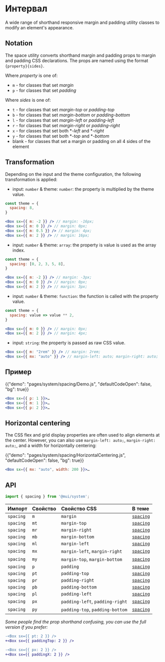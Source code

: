 # Интервал

<p class="description">A wide range of shorthand responsive margin and padding utility classes to modify an element's appearance.</p>

## Notation

The space utility converts shorthand margin and padding props to margin and padding CSS declarations. The props are named using the format `{property}{sides}`.

Where *property* is one of:

- `m` - for classes that set *margin*
- `p` - for classes that set *padding*

Where *sides* is one of:

- `t` - for classes that set *margin-top* or *padding-top*
- `b` - for classes that set *margin-bottom* or *padding-bottom*
- `l` - for classes that set *margin-left* or *padding-left*
- `r` - for classes that set *margin-right* or *padding-right*
- `x` - for classes that set both **-left* and **-right*
- `y` - for classes that set both **-top* and **-bottom*
- blank - for classes that set a margin or padding on all 4 sides of the element

## Transformation

Depending on the input and the theme configuration, the following transformation is applied:

- input: `number` & theme: `number`: the property is multiplied by the theme value.

```jsx
const theme = {
  spacing: 8,
}

<Box sx={{ m: -2 }} /> // margin: -16px;
<Box sx={{ m: 0 }} /> // margin: 0px;
<Box sx={{ m: 0.5 }} /> // margin: 4px;
<Box sx={{ m: 2 }} /> // margin: 16px;
```

- input: `number` & theme: `array`: the property is value is used as the array index.

```jsx
const theme = {
  spacing: [0, 2, 3, 5, 8],
}

<Box sx={{ m: -2 }} /> // margin: -3px;
<Box sx={{ m: 0 }} /> // margin: 0px;
<Box sx={{ m: 2 }} /> // margin: 3px;
```

- input: `number` & theme: `function`: the function is called with the property value.

```jsx
const theme = {
  spacing: value => value ** 2,
}

<Box sx={{ m: 0 }} /> // margin: 0px;
<Box sx={{ m: 2 }} /> // margin: 4px;
```

- input: `string`: the property is passed as raw CSS value.

```jsx
<Box sx={{ m: "2rem" }} /> // margin: 2rem;
<Box sx={{ mx: "auto" }} /> // margin-left: auto; margin-right: auto;
```

## Пример

{{"demo": "pages/system/spacing/Demo.js", "defaultCodeOpen": false, "bg": true}}

```jsx
<Box sx={{ p: 1 }}>…
<Box sx={{ m: 1 }}>…
<Box sx={{ p: 2 }}>…
```

## Horizontal centering

The CSS flex and grid display properties are often used to align elements at the center. However, you can also use `margin-left: auto;`, `margin-right: auto;`, and a width for horizontally centering:

{{"demo": "pages/system/spacing/HorizontalCentering.js", "defaultCodeOpen": false, "bg": true}}

```jsx
<Box sx={{ mx: "auto", width: 200 }}>…
```

## API

```js
import { spacing } from '@mui/system';
```

| Импорт    | Свойство | Свойство CSS                    | В теме                                                           |
|:--------- |:-------- |:------------------------------- |:---------------------------------------------------------------- |
| `spacing` | `m`      | `margin`                        | [`spacing`](/customization/default-theme/?expand-path=$.spacing) |
| `spacing` | `mt`     | `margin-top`                    | [`spacing`](/customization/default-theme/?expand-path=$.spacing) |
| `spacing` | `mr`     | `margin-right`                  | [`spacing`](/customization/default-theme/?expand-path=$.spacing) |
| `spacing` | `mb`     | `margin-bottom`                 | [`spacing`](/customization/default-theme/?expand-path=$.spacing) |
| `spacing` | `ml`     | `margin-left`                   | [`spacing`](/customization/default-theme/?expand-path=$.spacing) |
| `spacing` | `mx`     | `margin-left`, `margin-right`   | [`spacing`](/customization/default-theme/?expand-path=$.spacing) |
| `spacing` | `my`     | `margin-top`, `margin-bottom`   | [`spacing`](/customization/default-theme/?expand-path=$.spacing) |
| `spacing` | `p`      | `padding`                       | [`spacing`](/customization/default-theme/?expand-path=$.spacing) |
| `spacing` | `pt`     | `padding-top`                   | [`spacing`](/customization/default-theme/?expand-path=$.spacing) |
| `spacing` | `pr`     | `padding-right`                 | [`spacing`](/customization/default-theme/?expand-path=$.spacing) |
| `spacing` | `pb`     | `padding-bottom`                | [`spacing`](/customization/default-theme/?expand-path=$.spacing) |
| `spacing` | `pl`     | `padding-left`                  | [`spacing`](/customization/default-theme/?expand-path=$.spacing) |
| `spacing` | `px`     | `padding-left`, `padding-right` | [`spacing`](/customization/default-theme/?expand-path=$.spacing) |
| `spacing` | `py`     | `padding-top`, `padding-bottom` | [`spacing`](/customization/default-theme/?expand-path=$.spacing) |

_Some people find the prop shorthand confusing, you can use the full version if you prefer:_

```diff
-<Box sx={{ pt: 2 }} />
+<Box sx={{ paddingTop: 2 }} />
```

```diff
-<Box sx={{ px: 2 }} />
+<Box sx={{ paddingX: 2 }} />
```
